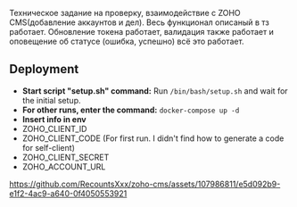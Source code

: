Техническое задание на проверку, взаимодействие с ZOHO CMS(добавление аккаунтов и дел). Весь функционал описаный в тз работает. 
Обновление токена работает, валидация также работает и оповещение об статусе (ошибка, успешно) всё это работает.

## Deployment
- **Start script "setup.sh" command:** Run `/bin/bash/setup.sh` and wait for the initial setup.
- **For other runs, enter the command:** `docker-compose up -d`
- **Insert info in env**
- ZOHO_CLIENT_ID
- ZOHO_CLIENT_CODE (For first run. I didn't find how to generate a code for self-client)
- ZOHO_CLIENT_SECRET
- ZOHO_ACCOUNT_URL


https://github.com/RecountsXxx/zoho-cms/assets/107986811/e5d092b9-e1f2-4ac9-a640-0f4050553921

